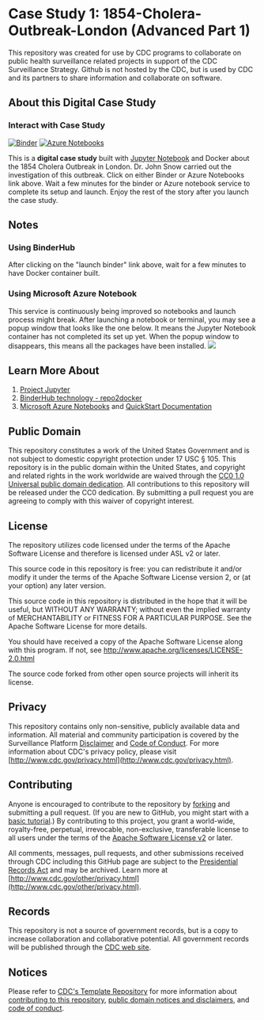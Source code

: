 # Case Study 1: 1854-Cholera-Outbreak-London (Advanced Part 1)

This repository was created for use by CDC programs to collaborate on public health surveillance related projects in support of the CDC Surveillance Strategy. Github is not hosted by the CDC, but is used by CDC and its partners to share information and collaborate on software.

## About this Digital Case Study

### Interact with Case Study
[![Binder](https://beta.mybinder.org/badge.svg)](https://beta.mybinder.org/v2/gh/PHI-Case-Studies/1854-Cholera-Outbreak-London-Advanced-1/master) [![Azure Notebooks](https://notebooks.azure.com/launch.png)](https://notebooks.azure.com/import/gh/PHI-Case-Studies/1854-Cholera-Outbreak-London-Advanced-1)

This is a **digital case study** built with [Jupyter Notebook](https://jupyter.org/) and Docker about the 1854 Cholera Outbreak in London. Dr. John Snow carried out the investigation of this outbreak. Click on either Binder or Azure Notebooks link above. Wait a few minutes for the binder or Azure notebook service to complete its setup and launch. Enjoy the rest of the story after you launch the case study.

## Notes
### Using BinderHub
After clicking on the "launch binder" link above, wait for a few minutes to have Docker container built. 

### Using Microsoft Azure Notebook
This service is continuously being improved so notebooks and launch process might break. After launching a notebook or terminal, you may see a popup window that looks like the one below. It means the Jupyter Notebook container has not completed its set up yet. When the popup window to disappears, this means all the packages have been installed.
![](./images/azurenb-wait.png)

## Learn More About
1. [Project Jupyter](https://jupyter.org/)
2. [BinderHub technology - repo2docker](https://repo2docker.readthedocs.io/en/latest/)
3. [Microsoft Azure Notebooks](https://notebooks.azure.com/) and [QuickStart Documentation](https://docs.microsoft.com/en-us/azure/notebooks/)

## Public Domain
This repository constitutes a work of the United States Government and is not
subject to domestic copyright protection under 17 USC § 105. This repository is in
the public domain within the United States, and copyright and related rights in
the work worldwide are waived through the [CC0 1.0 Universal public domain dedication](https://creativecommons.org/publicdomain/zero/1.0/).
All contributions to this repository will be released under the CC0 dedication. By
submitting a pull request you are agreeing to comply with this waiver of
copyright interest.

## License
The repository utilizes code licensed under the terms of the Apache Software
License and therefore is licensed under ASL v2 or later.

This source code in this repository is free: you can redistribute it and/or modify it under
the terms of the Apache Software License version 2, or (at your option) any
later version.

This source code in this repository is distributed in the hope that it will be useful, but WITHOUT ANY
WARRANTY; without even the implied warranty of MERCHANTABILITY or FITNESS FOR A
PARTICULAR PURPOSE. See the Apache Software License for more details.

You should have received a copy of the Apache Software License along with this
program. If not, see http://www.apache.org/licenses/LICENSE-2.0.html

The source code forked from other open source projects will inherit its license.

## Privacy
This repository contains only non-sensitive, publicly available data and
information. All material and community participation is covered by the
Surveillance Platform [Disclaimer](https://github.com/CDCgov/template/blob/master/DISCLAIMER.md)
and [Code of Conduct](https://github.com/CDCgov/template/blob/master/code-of-conduct.md).
For more information about CDC's privacy policy, please visit [http://www.cdc.gov/privacy.html](http://www.cdc.gov/privacy.html).

## Contributing
Anyone is encouraged to contribute to the repository by [forking](https://help.github.com/articles/fork-a-repo)
and submitting a pull request. (If you are new to GitHub, you might start with a
[basic tutorial](https://help.github.com/articles/set-up-git).) By contributing
to this project, you grant a world-wide, royalty-free, perpetual, irrevocable,
non-exclusive, transferable license to all users under the terms of the
[Apache Software License v2](http://www.apache.org/licenses/LICENSE-2.0.html) or
later.

All comments, messages, pull requests, and other submissions received through
CDC including this GitHub page are subject to the [Presidential Records Act](http://www.archives.gov/about/laws/presidential-records.html)
and may be archived. Learn more at [http://www.cdc.gov/other/privacy.html](http://www.cdc.gov/other/privacy.html).

## Records
This repository is not a source of government records, but is a copy to increase
collaboration and collaborative potential. All government records will be
published through the [CDC web site](http://www.cdc.gov).

## Notices
Please refer to [CDC's Template Repository](https://github.com/CDCgov/template)
for more information about [contributing to this repository](https://github.com/CDCgov/template/blob/master/CONTRIBUTING.md),
[public domain notices and disclaimers](https://github.com/CDCgov/template/blob/master/DISCLAIMER.md),
and [code of conduct](https://github.com/CDCgov/template/blob/master/code-of-conduct.md).
